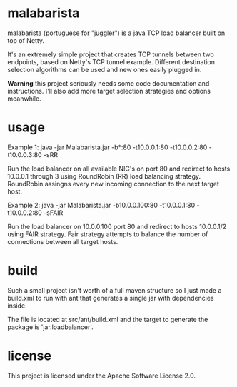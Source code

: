 malabarista
===========
malabarista (portuguese for "juggler") is a java TCP load balancer built on top of Netty.

It's an extremely simple project that creates TCP tunnels between two endpoints, based on Netty's TCP tunnel example.
Different destination selection algorithms can be used and new ones easily plugged in.

**Warning** this project seriously needs some code documentation and instructions.
I'll also add more target selection strategies and options meanwhile.

usage
=====
Example 1:
  java -jar Malabarista.jar -b*:80 -t10.0.0.1:80 -t10.0.0.2:80 -t10.0.0.3:80 -sRR

Run the load balancer on all available NIC's on port 80 and redirect to hosts 10.0.0.1 through 3 using RoundRobin (RR) load balancing strategy.
RoundRobin assingns every new incoming connection to the next target host.

Example 2:
  java -jar Malabarista.jar -b10.0.0.100:80 -t10.0.0.1:80 -t10.0.0.2:80 -sFAIR

Run the load balancer on 10.0.0.100 port 80 and redirect to hosts 10.0.0.1/2 using FAIR strategy.
Fair strategy attempts to balance the number of connections between all target hosts.

build
=====
Such a small project isn't worth of a full maven structure so I just made a build.xml to run with ant that generates a single jar with dependencies inside.

The file is located at src/ant/build.xml and the target to generate the package is 'jar.loadbalancer'.

license
=======
This project is licensed under the Apache Software License 2.0.
